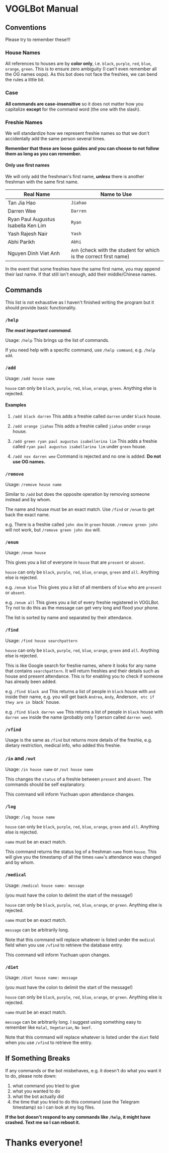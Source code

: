 # VOGLBot Manual

## Conventions
Please try to remember these!!!

### House Names
All references to houses are by **color only**, i.e. `black`, `purple`, `red`, `blue`, `orange`, `green`. This is to ensure zero ambiguity (I can't even remember all the OG names oops). As this bot does not face the freshies, we can bend the rules a little bit.

### Case
**All commands are case-insensitive** so it does not matter how you capitalize **except** for the command word (the one with the slash).

### Freshie Names
We will standardize how we represent freshie names so that we don't accidentally add the same person several times.

**Remember that these are loose guides and you can choose to not follow them as long as you can remember.**

#### Only use first names
We will only add the freshman's first name, ***unless*** there is another freshman with the same first name.

| Real Name                           | Name to Use                                                        |
|-------------------------------------|--------------------------------------------------------------------|
| Tan Jia Hao                         | `Jiahao`                                                           |
| Darren Wee                          | `Darren`                                                           |
| Ryan Paul Augustus Isabella Ken Lim | `Ryan`                                                             |
| Yash Rajesh Nair                    | `Yash`                                                             |
| Abhi Parikh                         | `Abhi`                                                             |
| Nguyen Dinh Viet Anh                | `Anh` (check with the student for which is the correct first name) |

In the event that some freshies have the same first name, you may append their last name. If that still isn't enough, add their middle/Chinese names.

## Commands
This list is not exhaustive as I haven't finished writing the program but it should provide basic functionality.

### `/help`
***The most important command.***

Usage: `/help`
This brings up the list of commands.

If you need help with a specific command, use `/help command`, e.g. `/help add`.

### `/add`
Usage: `/add house name`

`house` can only be `black`, `purple`, `red`, `blue`, `orange`, `green`. Anything else is rejected.

#### Examples
1. `/add black darren`
This adds a freshie called `darren` under `black` house.

2. `/add orange jiahao`
This adds a freshie called `jiahao` under `orange` house.

3. `/add green ryan paul augustus isabellerina lim`
This adds a freshie called `ryan paul augustus isabellarina lim` under `green` house.

4. `/add nox darren wee`
Command is rejected and no one is added. **Do not use OG names.**

### `/remove`
Usage: `/remove house name`

Similar to `/add` but does the opposite operation by removing someone instead and by whom.

The name and house must be an exact match. Use `/find` or `/enum` to get back the exact name.

e.g. There is a freshie called `john doe` in `green` house.
`/remove green john` will not work, but `/remove green john doe` will.

### `/enum`
Usage: `/enum house`

This gives you a list of everyone in `house` that are `present` or `absent`.

`house` can only be `black`, `purple`, `red`, `blue`, `orange`, `green` and `all`. Anything else is rejected.

e.g. `/enum blue`
This gives you a list of all members of `blue` who are `present` or `absent`.

e.g. `/enum all`
This gives you a list of every freshie registered in VOGLBot. Try not to do this as the message can get very long and flood your phone.

The list is sorted by name and separated by their attendance.

### `/find`
Usage: `/find house searchpattern`

`house` can only be `black`, `purple`, `red`, `blue`, `orange`, `green` and `all`. Anything else is rejected.

This is like Google search for freshie names, where it looks for any name that contains `searchpattern`.
It will return freshies and their details such as house and present attendance.
This is for enabling you to check if someone has already been added.

e.g. `/find black and`
This returns a list of people in `black` house with `and` inside their name, e.g. you will get back `Andrea`, `Andy`, Anderson`, etc if they are in `black` house.

e.g. `/find black darren wee`
This returns a list of people in `black` house with `darren wee` inside the name (probably only 1 person called `darren wee`).

### `/vfind`
Usage is the same as `/find` but returns more details of the freshie, e.g. dietary restriction, medical info, who added this freshie.

### `/in` and `/out`
Usage: `/in house name` or `/out house name`

This changes the `status` of a freshie between `present` and `absent`. The commands should be self explanatory.

This command will inform Yuchuan upon attendance changes.

### `/log`
Usage: `/log house name`

`house` can only be `black`, `purple`, `red`, `blue`, `orange`, `green` and `all`. Anything else is rejected.

`name` must be an exact match.

This command returns the status log of a freshman `name` from `house`. This will give you the timestamp of all the times `name`'s attendance was changed and by whom.

### `/medical`
Usage: `/medical house name: message`

(you must have the colon to delimit the start of the message!)

`house` can only be `black`, `purple`, `red`, `blue`, `orange`, or `green`. Anything else is rejected.

`name` must be an exact match.

`message` can be arbitrarily long.

Note that this command will replace whatever is listed under the `medical` field when you use `/vfind` to retrieve the database entry.

This command will inform Yuchuan upon changes.

### `/diet`
Usage: `/diet house name: message`

(you must have the colon to delimit the start of the message!)

`house` can only be `black`, `purple`, `red`, `blue`, `orange`, or `green`. Anything else is rejected.

`name` must be an exact match.

`message` can be arbitrarily long. I suggest using something easy to remember like `Halal`, `Vegetarian`, `No beef`.

Note that this command will replace whatever is listed under the `diet` field when you use `/vfind` to retrieve the entry.

## If Something Breaks
If any commands or the bot misbehaves, e.g. it doesn't do what you want it to do, please note down:
1. what command you tried to give
2. what you wanted to do
3. what the bot actually did
4. the time that you tried to do this command (use the Telegram timestamp) so I can look at my log files.

**If the bot doesn't respond to any commands like `/help`, it might have crashed. Text me so I can reboot it.**

# Thanks everyone!

